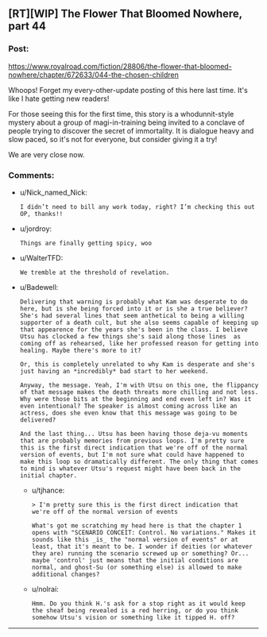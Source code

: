 ## [RT][WIP] The Flower That Bloomed Nowhere, part 44

### Post:

https://www.royalroad.com/fiction/28806/the-flower-that-bloomed-nowhere/chapter/672633/044-the-chosen-children

Whoops! Forget my every-other-update posting of this here last time. It's like I hate getting new readers!

For those seeing this for the first time, this story is a whodunnit-style mystery about a group of magi-in-training being invited to a conclave of people trying to discover the secret of immortality. It is dialogue heavy and slow paced, so it's not for everyone, but consider giving it a try!

We are very close now.

### Comments:

- u/Nick_named_Nick:
  ```
  I didn’t need to bill any work today, right? I’m checking this out OP, thanks!!
  ```

- u/jordroy:
  ```
  Things are finally getting spicy, woo
  ```

- u/WalterTFD:
  ```
  We tremble at the threshold of revelation.
  ```

- u/Badewell:
  ```
  Delivering that warning is probably what Kam was desperate to do here, but is she being forced into it or is she a true believer? She's had several lines that seem anthetical to being a willing supporter of a death cult, but she also seems capable of keeping up that appearence for the years she's been in the class. I believe Utsu has clocked a few things she's said along those lines  as coming off as rehearsed, like her professed reason for getting into healing. Maybe there's more to it?

  Or, this is completely unrelated to why Kam is desperate and she's just having an *incredibly* bad start to her weekend.

  Anyway, the message. Yeah, I'm with Utsu on this one, the flippancy of that message makes the death threats more chilling and not less. Why were those bits at the beginning and end even left in? Was it even intentional? The speaker is almost coming across like an actress, does she even know that this message was going to be delivered?

  And the last thing... Utsu has been having those deja-vu moments that are probably memories from previous loops. I'm pretty sure this is the first direct indication that we're off of the normal version of events, but I'm not sure what could have happened to make this loop so dramatically different. The only thing that comes to mind is whatever Utsu's request might have been back in the initial chapter.
  ```

  - u/tjhance:
    ```
    > I'm pretty sure this is the first direct indication that we're off of the normal version of events

    What's got me scratching my head here is that the chapter 1 opens with "SCENARIO CONCEIT: Control. No variations." Makes it sounds like this _is_ the "normal version of events" or at least, that it's meant to be. I wonder if deities (or whatever they are) running the scenario screwed up or something? Or... maybe 'control' just means that the initial conditions are normal, and ghost-Su (or something else) is allowed to make additional changes?
    ```

  - u/nolrai:
    ```
    Hmm. Do you think H.'s ask for a stop right as it would keep the sheaf being revealed is a red herring, or do you think somehow Utsu's vision or something like it tipped H. off?
    ```

---

